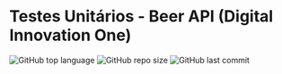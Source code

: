 # Testes Unitários - Beer API (Digital Innovation One)

![GitHub top language](https://img.shields.io/github/languages/top/andre-aps/beer-api-tests)
![GitHub repo size](https://img.shields.io/github/repo-size/andre-aps/beer-api-tests)
![GitHub last commit](https://img.shields.io/github/last-commit/andre-aps/beer-api-tests)
